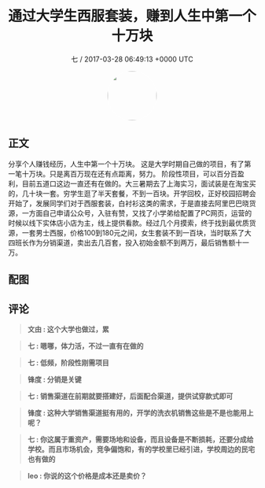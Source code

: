 <h1 align="center">通过大学生西服套装，赚到人生中第一个十万块</h1>
<p align="center">
    <a>七 / 2017-03-28 06:49:13 &#43;0000 UTC</a>
</p>

<div align="center">
    <img src="https://images.zsxq.com/Fn2e8mr72oMF4CsqRvyhfP9mAOc7?e=1590940799&amp;token=kIxbL07-8jAj8w1n4s9zv64FuZZNEATmlU_Vm6zD:9DUgfQvZB5tdoohVA6eojXGzTEA=" width="100" height="100" style="border:1px solid;border-radius:50%; color:#ffffff"/>
</div>

## 正文

<div>
分享个人赚钱经历，人生中第一个十万块。
这是大学时期自己做的项目，有了第一笔十万块。只是离百万现在还有点距离，努力。
阶段性项目，可以百分百盈利，目前五道口这边一直还有在做的。大三暑期去了上海实习，面试装是在淘宝买的，几十块一套。穷学生逛了半天套餐，不到一百块。开学回校，正好校园招聘会开始了，发展同学们对于西服套装，白衬衫这类的需求，于是直接去阿里巴巴晓货源，一方面自己申请公众号，入驻有赞，又找了小学弟给配置了PC网页，运营的时候以线下实体店小店为主，线上提供看款。经过几个月摸索，终于找到最优质货源，一套男士西服，价格100到180元之间，女生套装不到一百块，当时联系了大四班长作为分销渠道，卖出去几百套，投入初始金额不到两万，最后销售额十一万。
</div>

## 配图
<div class="image" align="center">

</div>

## 评论

<div align="left">
<div>

<blockquote >
<span> <strong>文由 : 这个大学也做过，累 </strong></span>
</blockquote>

<blockquote >
<span> <strong>七 : 嗯哪，体力活，不过一直有在做的 </strong></span>
</blockquote>

<blockquote >
<span> <strong>七 : 低频，阶段性刚需项目 </strong></span>
</blockquote>

<blockquote >
<span> <strong>锋度 : 分销是关键 </strong></span>
</blockquote>

<blockquote >
<span> <strong>七 : 销售渠道在前期就要搭建好，后面配合渠道，提供试穿款式即可 </strong></span>
</blockquote>

<blockquote >
<span> <strong>锋度 : 这种大学销售渠道挺有用的，开学的洗衣机销售这些是不是也能用上呢？ </strong></span>
</blockquote>

<blockquote >
<span> <strong>七 : 你这属于重资产，需要场地和设备，而且设备是不断损耗，还要分成给学校。而且市场机会，竞争偏饱和，有的学校里已经引进，学校周边的民宅也有做的 </strong></span>
</blockquote>

<blockquote >
<span> <strong>leo : 你说的这个价格是成本还是卖价？ </strong></span>
</blockquote>

</div>
</div>